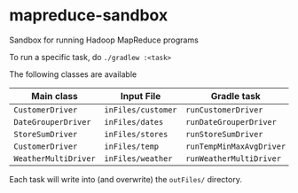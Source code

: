 mapreduce-sandbox
===

Sandbox for running Hadoop MapReduce programs

To run a specific task, do `./gradlew :<task>`

The following classes are available

|Main class|Input File|Gradle task|
|---|---|---|
|`CustomerDriver`|`inFiles/customer`|`runCustomerDriver`|
|`DateGrouperDriver`|`inFiles/dates`|`runDateGrouperDriver`|
|`StoreSumDriver`|`inFiles/stores`|`runStoreSumDriver`|
|`CustomerDriver`|`inFiles/temp`|`runTempMinMaxAvgDriver`|
|`WeatherMultiDriver`|`inFiles/weather`|`runWeatherMultiDriver`|

Each task will write into (and overwrite) the `outFiles/` directory.